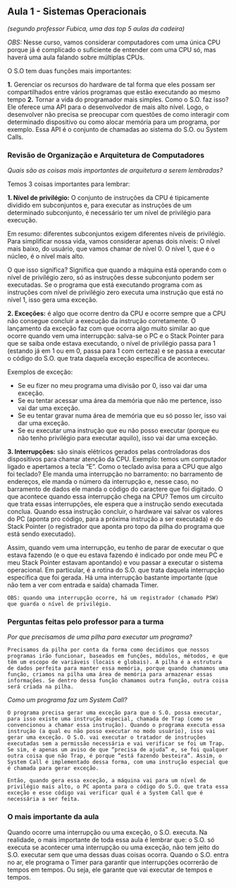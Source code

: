 ## Aula 1 - Sistemas Operacionais

*(segundo professor Fubica, uma das top 5 aulas da cadeira)*

*OBS:* Nesse curso, vamos considerar computadores com uma única CPU porque já é complicado o suficiente de entender com uma CPU só, mas haverá uma aula falando sobre múltiplas CPUs.

O S.O tem duas funções mais importantes:

**1.** Gerenciar os recursos do hardware de tal forma que eles possam ser compartilhados entre vários programas que estão executando ao mesmo tempo 
**2.** Tornar a vida do programador mais simples. Como o S.O. faz isso? Ele oferece uma API para o desenvolvedor de mais alto nível. Logo, o desenvolver não precisa se preocupar com questões de como interagir com determinado dispositivo ou como alocar memória para um programa, por exemplo. Essa API é o conjunto de chamadas ao sistema do S.O. ou System Calls.

### Revisão de Organização e Arquitetura de Computadores

*Quais são as coisas mais importantes de arquitetura a serem lembradas?*

Temos 3 coisas importantes para lembrar:

**1. Nível de privilégio:** O conjunto de instruções da CPU é tipicamente dividido em subconjuntos e, para executar as instruções de um determinado subconjunto, é necessário ter um nível de privilégio para execução. 

Em resumo: diferentes subconjuntos exigem diferentes níveis de privilégio. Para simplificar nossa vida, vamos considerar apenas dois níveis: O nível mais baixo, do usuário, que vamos chamar de nível 0. O nível 1, que é o núcleo, é o nível mais alto. 

O que isso significa? Significa que quando a máquina está operando com o nível de privilégio zero, só as instruções desse subconjunto podem ser executadas. Se o programa que está executando programa com as instruções com nível de privilégio zero executa uma instrução que está no nível 1, isso gera uma exceção.

**2. Exceções:** é algo que ocorre dentro da CPU e ocorre sempre que a CPU não consegue concluir a execução da instrução corretamente. O lançamento da exceção faz com que ocorra algo muito similar ao que ocorre quando vem uma interrupção: salva-se o PC e o Stack Pointer para que se saiba onde estava executando, o nível de privilégio passa para 1  (estando já em 1 ou em 0, passa para 1 com certeza) e se passa a executar o código do S.O. que trata daquela exceção específica de aconteceu. 

Exemplos de exceção: 

- Se eu fizer no meu programa uma divisão por 0, isso vai dar uma exceção. 
- Se eu tentar acessar uma área da memória que não me pertence, isso vai dar uma exceção. 
- Se eu tentar gravar numa área de memória que eu só posso ler, isso vai dar uma exceção. 
- Se eu executar uma instrução que eu não posso executar (porque eu não tenho privilégio para executar aquilo), isso vai dar uma exceção. 

**3. Interrupções:** são sinais elétricos gerados pelas controladoras dos dispositivos para chamar atenção da CPU. Exemplo: temos um computador ligado e apertamos a tecla “E”. Como o teclado avisa para a CPU que algo foi teclado? Ele manda uma interrupção no barramento: no barramento de endereços, ele manda o número da interrupção e, nesse caso, no barramento de dados ele manda o código do caractere que foi digitado. O que acontece quando essa interrupção chega na CPU? Temos um circuito que trata essas interrupções, ele espera que a instrução sendo executada conclua. Quando essa instrução concluir, o hardware vai salvar os valores do PC (aponta pro código, para a próxima instrução a ser executada) e do Stack Pointer (o registrador que aponta pro topo da pilha do programa que está sendo executado). 

Assim, quando vem uma interrupção, eu tenho de parar de executar o que estava fazendo (e o que eu estava fazendo é indicado por onde meu PC e meu Stack Pointer estavam apontando) e vou passar a executar o sistema operacional. Em particular, é a rotina do S.O. que trata daquela interrupção específica que foi gerada. Há uma interrupção bastante importante (que não tem a ver com entrada e saída) chamada Timer. 

	OBS: quando uma interrupção ocorre, há um registrador (chamado PSW) que guarda o nível de privilégio.

### Perguntas feitas pelo professor para a turma

*Por que precisamos de uma pilha para executar um programa?*

	Precisamos da pilha por conta da forma como decidimos que nossos programas irão funcionar, baseados em funções, módulos, métodos, e que têm um escopo de variáveis (locais e globais). A pilha é a estrutura de dados perfeita para manter essa memória, porque quando chamamos uma função, criamos na pilha uma área de memória para armazenar essas informações. Se dentro dessa função chamamos outra função, outra coisa será criada na pilha. 

*Como um programa faz um System Call?*

	O programa precisa gerar uma exceção para que o S.O. possa executar, para isso existe uma instrução especial, chamada de Trap (como se convencionou a chamar essa instrução). Quando o programa executa essa instrução (a qual eu não posso executar no modo usuário), isso vai gerar uma exceção. O S.O. vai executar o tratador de instruções executadas sem a permissão necessária e vai verificar se foi um Trap. Se sim, é apenas um aviso de que “precisa de ajuda” e, se foi qualquer outra coisa que não Trap, é porque “está fazendo besteira”. Assim, o System Call é implementado dessa forma, com uma instrução especial que é chamada para gerar exceção. 
	
	Então, quando gera essa exceção, a máquina vai para um nível de privilégio mais alto, o PC aponta para o código do S.O. que trata essa exceção e esse código vai verificar qual é a System Call que é necessária a ser feita. 

### O mais importante da aula

Quando ocorre uma interrupção ou uma exceção, o S.O. executa. Na realidade, o mais importante de toda essa aula é lembrar que: o S.O. só executa se acontecer uma interrupção ou uma exceção, não tem jeito do S.O. executar sem que uma dessas duas coisas ocorra. 
Quando o S.O. entra no ar, ele programa o Timer para garantir que interrupções ocorrerão de tempos em tempos. Ou seja, ele garante que vai executar de tempos e tempos. 
